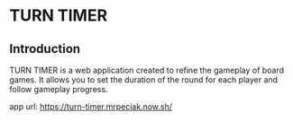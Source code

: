 # TURN TIMER

## Introduction 

TURN TIMER is a web application created to refine the gameplay of board games.
It allows you to set the duration of the round for each player and follow gameplay progress.

app url: https://turn-timer.mrpeciak.now.sh/
